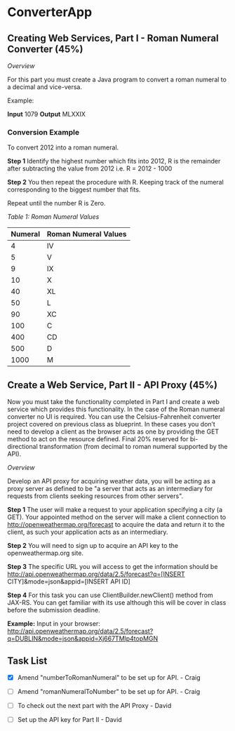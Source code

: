 # ConverterApp
## Creating Web Services, Part I - Roman Numeral Converter (45%)


*Overview*

For this part you must create a Java program to convert a roman numeral to a decimal and vice-versa.

Example:

**Input** 1079
**Output** MLXXIX

### Conversion Example

To convert 2012 into a roman numeral.

**Step 1** Identify the highest number which fits into 2012, R is the remainder after subtracting the value
from 2012 i.e. R = 2012 - 1000

**Step 2** You then repeat the procedure with R. Keeping track of the numeral corresponding to the biggest
number that fits.

Repeat until the number R is Zero.

*Table 1: Roman Numeral Values*

Numeral  | Roman Numeral Values
-------- | -------------
4 		 |   IV
5 		 |	 V
9 		 |	 IX
10 		 |   X
40 		 |	 XL
50 		 |   L
90 		 |	 XC
100 	 |	 C
400 	 |   CD
500 	 |   D
1000	 |   M

## Create a Web Service, Part II - API Proxy (45%)

Now you must take the functionality completed in Part I and create a web service which provides this
functionality. In the case of the Roman numeral converter no UI is required. You can use the
Celsius-Fahrenheit converter project covered on previous class as blueprint. In these cases you don’t
need to develop a client as the browser acts as one by providing the GET method to act on the resource
defined. Final 20% reserved for bi-directional transformation (from decimal to roman numeral supported by the API).

*Overview*

Develop an API proxy for acquiring weather data, you will be acting as a proxy server as defined to be "a
server that acts as an intermediary for requests from clients seeking resources from other servers".

**Step 1** The user will make a request to your application specifying a city (a GET). Your appointed method
on the server will make a client connection to http://openweathermap.org/forecast to acquire the data
and return it to the client, as such your application acts as an intermediary.

**Step 2** You will need to sign up to acquire an API key to the openweathermap.org site.

**Step 3** The specific URL you will access to get the information should be http://api.openweathermap.org/data/2.5/forecast?q=[INSERT CITY]&mode=json&appid=[INSERT API ID]

**Step 4** For this task you can use ClientBuilder.newClient() method from JAX-RS. You can get familiar with
its use although this will be cover in class before the submission deadline.

**Example:**
Input in your browser:
http://api.openweathermap.org/data/2.5/forecast?q=DUBLIN&mode=json&appid=Xj667TMlp4topMGN


## Task List
- [X] Amend "numberToRomanNumeral" to be set up for API. - Craig
- [ ] Amend "romanNumeralToNumber" to be set up for API. - Craig
- [ ] To check out the next part with the API Proxy - David
- [ ] Set up the API key for Part II - David

